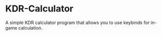 # KDR-Calculator
A simple KDR calculator program that allows you to use keybinds for in-game calculation.
